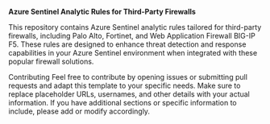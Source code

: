 **Azure Sentinel Analytic Rules for Third-Party Firewalls**

This repository contains Azure Sentinel analytic rules tailored for third-party firewalls, including Palo Alto, Fortinet, and Web Application Firewall BIG-IP F5. These rules are designed to enhance threat detection and response capabilities in your Azure Sentinel environment when integrated with these popular firewall solutions.

Contributing Feel free to contribute by opening issues or submitting pull requests and adapt this template to your specific needs. Make sure to replace placeholder URLs, usernames, and other details with your actual information. If you have additional sections or specific information to include, please add or modify accordingly.

